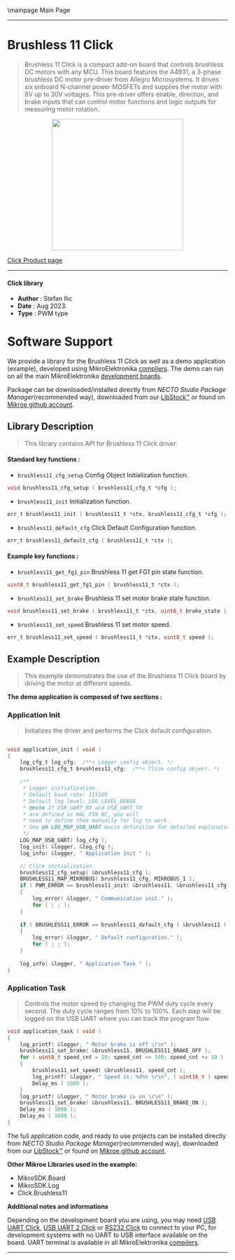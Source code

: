 \mainpage Main Page

---
# Brushless 11 Click

> Brushless 11 Click is a compact add-on board that controls brushless DC motors with any MCU. This board features the A4931, a 3-phase brushless DC motor pre-driver from Allegro Microsystems. It drives six onboard N-channel power MOSFETs and supplies the motor with 8V up to 30V voltages. This pre-driver offers enable, direction, and brake inputs that can control motor functions and logic outputs for measuring motor rotation.

<p align="center">
  <img src="https://download.mikroe.com/images/click_for_ide/brushless11_click.png" height=300px>
</p>

[Click Product page](https://www.mikroe.com/brushless-11-click)

---


#### Click library

- **Author**        : Stefan Ilic
- **Date**          : Aug 2023.
- **Type**          : PWM type


# Software Support

We provide a library for the Brushless 11 Click
as well as a demo application (example), developed using MikroElektronika
[compilers](https://www.mikroe.com/necto-studio).
The demo can run on all the main MikroElektronika [development boards](https://www.mikroe.com/development-boards).

Package can be downloaded/installed directly from *NECTO Studio Package Manager*(recommended way), downloaded from our [LibStock&trade;](https://libstock.mikroe.com) or found on [Mikroe github account](https://github.com/MikroElektronika/mikrosdk_click_v2/tree/master/clicks).

## Library Description

> This library contains API for Brushless 11 Click driver.

#### Standard key functions :

- `brushless11_cfg_setup` Config Object Initialization function.
```c
void brushless11_cfg_setup ( brushless11_cfg_t *cfg );
```

- `brushless11_init` Initialization function.
```c
err_t brushless11_init ( brushless11_t *ctx, brushless11_cfg_t *cfg );
```

- `brushless11_default_cfg` Click Default Configuration function.
```c
err_t brushless11_default_cfg ( brushless11_t *ctx );
```

#### Example key functions :

- `brushless11_get_fg1_pin` Brushless 11 get FG1 pin state function.
```c
uint8_t brushless11_get_fg1_pin ( brushless11_t *ctx );
```

- `brushless11_set_brake` Brushless 11 set motor brake state function.
```c
void brushless11_set_brake ( brushless11_t *ctx, uint8_t brake_state );
```

- `brushless11_set_speed` Brushless 11 set motor speed.
```c
err_t brushless11_set_speed ( brushless11_t *ctx, uint8_t speed );
```

## Example Description

> This example demonstrates the use of the Brushless 11 Click board by driving the 
  motor at different speeds.

**The demo application is composed of two sections :**

### Application Init

> Initializes the driver and performs the Click default configuration.

```c

void application_init ( void ) 
{
    log_cfg_t log_cfg;  /**< Logger config object. */
    brushless11_cfg_t brushless11_cfg;  /**< Click config object. */

    /** 
     * Logger initialization.
     * Default baud rate: 115200
     * Default log level: LOG_LEVEL_DEBUG
     * @note If USB_UART_RX and USB_UART_TX 
     * are defined as HAL_PIN_NC, you will 
     * need to define them manually for log to work. 
     * See @b LOG_MAP_USB_UART macro definition for detailed explanation.
     */
    LOG_MAP_USB_UART( log_cfg );
    log_init( &logger, &log_cfg );
    log_info( &logger, " Application Init " );

    // Click initialization.
    brushless11_cfg_setup( &brushless11_cfg );
    BRUSHLESS11_MAP_MIKROBUS( brushless11_cfg, MIKROBUS_1 );
    if ( PWM_ERROR == brushless11_init( &brushless11, &brushless11_cfg ) )
    {
        log_error( &logger, " Communication init." );
        for ( ; ; );
    }
    
    if ( BRUSHLESS11_ERROR == brushless11_default_cfg ( &brushless11 ) )
    {
        log_error( &logger, " Default configuration." );
        for ( ; ; );
    }
    
    log_info( &logger, " Application Task " );
}

```

### Application Task

> Controls the motor speed by changing the PWM duty cycle every second.
  The duty cycle ranges from 10% to 100%.
  Each step will be logged on the USB UART where you can track the program flow.

```c
void application_task ( void ) 
{
    log_printf( &logger, " Motor brake is off \r\n" );
    brushless11_set_brake( &brushless11, BRUSHLESS11_BRAKE_OFF );
    for ( uint8_t speed_cnt = 10; speed_cnt <= 100; speed_cnt += 10 )
    {
        brushless11_set_speed( &brushless11, speed_cnt );
        log_printf( &logger, " Speed is: %d%% \r\n", ( uint16_t ) speed_cnt );
        Delay_ms ( 1000 );
    }
    log_printf( &logger, " Motor brake is on \r\n" );
    brushless11_set_brake( &brushless11, BRUSHLESS11_BRAKE_ON );
    Delay_ms ( 1000 );
    Delay_ms ( 1000 );
}
```


The full application code, and ready to use projects can be installed directly from *NECTO Studio Package Manager*(recommended way), downloaded from our [LibStock&trade;](https://libstock.mikroe.com) or found on [Mikroe github account](https://github.com/MikroElektronika/mikrosdk_click_v2/tree/master/clicks).

**Other Mikroe Libraries used in the example:**

- MikroSDK.Board
- MikroSDK.Log
- Click.Brushless11

**Additional notes and informations**

Depending on the development board you are using, you may need
[USB UART Click](https://www.mikroe.com/usb-uart-click),
[USB UART 2 Click](https://www.mikroe.com/usb-uart-2-click) or
[RS232 Click](https://www.mikroe.com/rs232-click) to connect to your PC, for
development systems with no UART to USB interface available on the board. UART
terminal is available in all MikroElektronika
[compilers](https://shop.mikroe.com/compilers).

---
